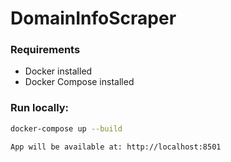 # DomainInfoScraper

###  Requirements
- Docker installed
- Docker Compose installed

### Run locally:

```bash
docker-compose up --build

App will be available at: http://localhost:8501
